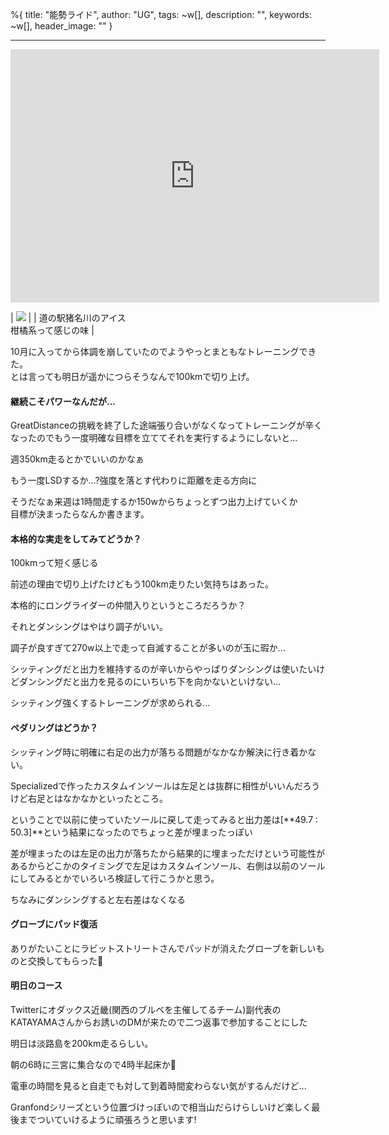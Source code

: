 %{
  title: "能勢ライド",
  author: "UG",
  tags: ~w[],
  description: "",
  keywords: ~w[],
  header_image: ""
}

---
<iframe allowtransparency="true" frameborder="0" height="405" scrolling="no" src="https://www.strava.com/activities/2763429257/embed/aa9b79c48e8b6ed5343f20c2e31d4a091e7e416e" width="590"></iframe>  
  

| [![](https://1.bp.blogspot.com/-M8z5J8eXEhY/XZhqQ-ph9EI/AAAAAAAAB9s/dgyNeT5AQvooqchV3OiBc007544KjixdwCLcBGAsYHQ/s320/ice.jpg)](https://1.bp.blogspot.com/-M8z5J8eXEhY/XZhqQ-ph9EI/AAAAAAAAB9s/dgyNeT5AQvooqchV3OiBc007544KjixdwCLcBGAsYHQ/s1600/ice.jpg) |
| 道の駅猪名川のアイス  
柑橘系って感じの味 |

  
10月に入ってから体調を崩していたのでようやっとまともなトレーニングできた。  
とは言っても明日が遥かにつらそうなんで100kmで切り上げ。  
  

#### 継続こそパワーなんだが...

GreatDistanceの挑戦を終了した途端張り合いがなくなってトレーニングが辛くなったのでもう一度明確な目標を立ててそれを実行するようにしないと...

週350km走るとかでいいのかなぁ

もう一度LSDするか...?強度を落とす代わりに距離を走る方向に

そうだなぁ来週は1時間走するか150wからちょっとずつ出力上げていくか  
目標が決まったらなんか書きます。

  

#### 本格的な実走をしてみてどうか？

100kmって短く感じる

前述の理由で切り上げたけどもう100km走りたい気持ちはあった。

本格的にロングライダーの仲間入りというところだろうか？

  

それとダンシングはやはり調子がいい。

調子が良すぎて270w以上で走って自滅することが多いのが玉に瑕か...

シッティングだと出力を維持するのが辛いからやっぱりダンシングは使いたいけどダンシングだと出力を見るのにいちいち下を向かないといけない...

  

シッティング強くするトレーニングが求められる...

  

#### ペダリングはどうか？

シッティング時に明確に右足の出力が落ちる問題がなかなか解決に行き着かない。

Specializedで作ったカスタムインソールは左足とは抜群に相性がいいんだろうけど右足とはなかなかといったところ。

ということで以前に使っていたソールに戻して走ってみると出力差は[**49.7 : 50.3]**という結果になったのでちょっと差が埋まったっぽい

  

差が埋まったのは左足の出力が落ちたから結果的に埋まっただけという可能性があるからどこかのタイミングで左足はカスタムインソール、右側は以前のソールにしてみるとかでいろいろ検証して行こうかと思う。

  

ちなみにダンシングすると左右差はなくなる

  

#### グローブにパッド復活
ありがたいことにラビットストリートさんでパッドが消えたグローブを新しいものと交換してもらった🙏  
  

#### 明日のコース

Twitterにオダックス近畿(関西のブルベを主催してるチーム)副代表のKATAYAMAさんからお誘いのDMが来たので二つ返事で参加することにした

明日は淡路島を200km走るらしい。

朝の6時に三宮に集合なので4時半起床か🤔

電車の時間を見ると自走でも対して到着時間変わらない気がするんだけど...

  

Granfondシリーズという位置づけっぽいので相当山だらけらしいけど楽しく最後までついていけるように頑張ろうと思います!

